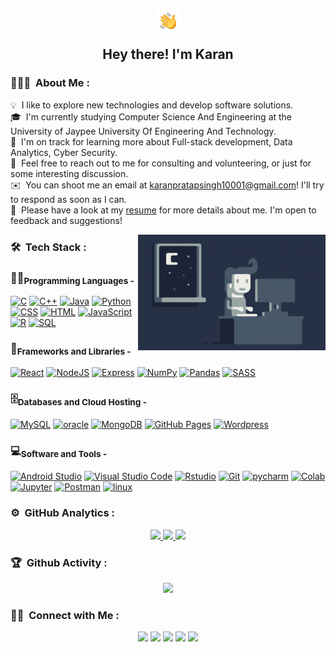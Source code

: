 <h2 align="center"> 
  <img alt="Night Coding" src="./assets/Hand%20Wave.gif" width='40' align="center"/>
  <p>Hey there! I'm Karan</p>
</h2>

<!-- ## 👋 &nbsp;Hey there! I'm Karan -->

### 👨🏻‍💻 &nbsp;About Me :

💡 &nbsp;I like to explore new technologies and develop software solutions.\
🎓 &nbsp;I'm currently studying Computer Science And Engineering at the University of Jaypee University Of Engineering And Technology.\
🌱 &nbsp;I'm on track for learning more about Full-stack development, Data Analytics, Cyber Security.\
💬 &nbsp;Feel free to reach out to me for consulting and volunteering, or just for some interesting discussion.\
✉️ &nbsp;You can shoot me an email at karanpratapsingh10001@gmail.com! I'll try to respond as soon as I can.\
📄 &nbsp;Please have a look at my [resume](https://drive.google.com/file/d/1lFzopwoWtiqaTOoWsz4VRy0cQrIZwj26/view?usp=sharing) for more details about me. I'm open to feedback and suggestions!

<img alt="Night Coding" src="https://github.com/karan-10001/karan-10001/blob/main/assets/Night-Coding.gif" align="right"/>

### 🛠 &nbsp;Tech Stack :


### 👨‍💻<sub>Programming Languages -</sub>

<p>
    <a href="#"><img alt="C" src="https://img.shields.io/badge/C%20-%232370ED.svg?logo=c&logoColor=white"></a>
    <a href="#"><img alt="C++" src="https://img.shields.io/badge/C++%20-%2300599C.svg?logo=c%2B%2B&logoColor=white"></a>
    <a href="#"><img alt="Java" src="https://img.shields.io/badge/Java-%23007396.svg?logo=java&logoColor=white"></a>
      <a href="#"><img alt="Python" src="https://img.shields.io/badge/Python%20-%2314354C.svg?logo=python&logoColor=white"></a>
    <a href="#"><img alt="CSS" src="https://img.shields.io/badge/CSS%20-%231572B6.svg?logo=css3&logoColor=white"></a>
    <a href="#"><img alt="HTML" src="https://img.shields.io/badge/HTML%20-%23E34F26.svg?logo=html5&logoColor=white"></a>
    <a href="#"><img alt="JavaScript" src="https://img.shields.io/badge/JavaScript%20-%23F7DF1E.svg?logo=javascript&logoColor=black"></a>
     <a href="#"> <img alt="R" src="https://img.shields.io/badge/R-276DC3?logo=r&logoColor=white"></a>
    <a href="#"><img alt="SQL" src="https://img.shields.io/badge/SQL%20-%23025E8C.svg?logo=amazon-dynamodb&logoColor=white"></a>

  ### 🧰<sub>Frameworks and Libraries -</sub>

<p>
    <a href="#"><img alt="React" src="https://img.shields.io/badge/React%20-%2320232a.svg?logo=react&logoColor=%2361DAFB"></a>
    <a href="https://github.com/search?q=user%3ADenverCoder1+is%3Arepo+language%3Ajavascript"><img alt="NodeJS" src="https://img.shields.io/badge/Node.js%20-%2343853D.svg?logo=node.js&logoColor=white"></a>
    <a href="#"><img alt="Express" src="https://img.shields.io/badge/Express.js-000000?logo=express&logoColor=white"></a>
    <a href="#"><img alt="NumPy" src="https://img.shields.io/badge/Numpy%20-%23013243.svg?logo=numpy&logoColor=white"></a>
    <a href="#"><img alt="Pandas" src="https://img.shields.io/badge/Pandas%20-%23150458.svg?logo=pandas&logoColor=white"></a>
    <a href="#"><img alt="SASS" src="https://img.shields.io/badge/Sass-CC6699?logo=sass&logoColor=white"></a>
</p>

 ### 🗄️<sub>Databases and Cloud Hosting -</sub>

<p>
     <a href="#"><img alt="MySQL" src="https://img.shields.io/badge/MySQL-%2300f.svg?logo=mysql&logoColor=white"></a>
     <a href="#"><img alt="oracle" src="https://img.shields.io/badge/Oracle-F80000?logo=Oracle&logoColor=white"></a>
    <a href="#"><img alt="MongoDB" src ="https://img.shields.io/badge/MongoDB-%234ea94b.svg?logo=mongodb&logoColor=white"></a>
   <a href="#"><img alt="GitHub Pages" src="https://img.shields.io/badge/GitHub%20Pages-%23327FC7.svg?logo=github&logoColor=white"></a>
    <a href="#"><img alt="Wordpress" src="https://img.shields.io/badge/Wordpress-21759B?logo=wordpress&logoColor=white"></a>
</p>

### 💻<sub>Software and Tools - </sub>

<p>
    <a href="#"><img alt="Android Studio" src="https://img.shields.io/badge/Android%20Studio-008678.svg?logo=android-studio&logoColor=white"></a>
  <a href="#"><img alt="Visual Studio Code" src="https://img.shields.io/badge/Visual%20Studio%20Code-0078d7.svg?logo=visual-studio-code&logoColor=white"></a>
    <a href="#"> <img alt="Rstudio" src="https://img.shields.io/badge/RStudio-75AADB?logo=RStudio&logoColor=white"></a>
    <a href="#"><img alt="Git" src="https://img.shields.io/badge/Git%20-%23F05033.svg?logo=git&logoColor=white"></a>
    <a href="#"><img alt="pycharm" src="https://img.shields.io/badge/PyCharm-000000.svg?logo=PyCharm&logoColor=white"></a>
    <a href="#"><img alt="Colab" src="https://img.shields.io/badge/Colab-00b56a.svg?logo=google-colab&logoColor=white"></a>
    <a href="#"><img alt="Jupyter" src="https://img.shields.io/badge/Jupyter%20-%23F37626.svg?logo=Jupyter&logoColor=white"></a>
    <a href="#"><img alt="Postman" src="https://img.shields.io/badge/Postman-FF6C37?logo=postman&logoColor=white"></a>
    <a href="#"> <img alt="linux" src="https://img.shields.io/badge/Kali_Linux-557C94?logo=kali-linux&logoColor=white"></a>
    
</p>

### ⚙️ &nbsp;GitHub Analytics :

<p align="center">
<a href="https://github.com/karan-10001">
  <img height="180em" src="https://github-readme-stats-eight-theta.vercel.app/api?username=karan-10001&show_icons=true&theme=algolia&include_all_commits=true&count_private=true"/>
  <img height="180em" src="https://github-readme-stats-eight-theta.vercel.app/api/top-langs/?username=karan-10001&layout=compact&langs_count=8&theme=algolia"/>
  <img src="https://github-readme-streak-stats.herokuapp.com/?user=karan-10001&theme=algolia&hide_border=true">
</a>
</p>

### 🏆 &nbsp;Github Activity :
 
<p align="center">
 <img src="https://github-profile-trophy.vercel.app/?username=karan-10001&theme=radical&column=-1"/>
 </p>

### 🤝🏻 &nbsp;Connect with Me :

<p align="center">
<a href="https://linkedin.com/in/karan1000001"> <img src="https://img.shields.io/badge/LinkedIn-0077B5?style=for-the-badge&logo=linkedin&logoColor=white"/></a>
<a href="https://www.instagram.com/___kommando.karan_"><img src="https://img.shields.io/badge/Instagram-E4405F?style=for-the-badge&logo=instagram&logoColor=white"/></a>
<a href="https://twitter.com/karansingh_1001"> <img src="https://img.shields.io/badge/Twitter-1DA1F2?style=for-the-badge&logo=twitter&logoColor=white"/></a>
<a href="https://www.facebook.com/profile.php?id=100039654066255" > <img src="https://img.shields.io/badge/Facebook-1877F2?style=for-the-badge&logo=facebook&logoColor=white"/></a>
 <a href="https://www.snapchat.com/add/karansingh-1001?share_id=JLwlsLaxqSw&locale=en-US "> <img src="https://img.shields.io/badge/Snapchat-FFFC00?style=for-the-badge&logo=snapchat&logoColor=white"/></a> 
</p>
